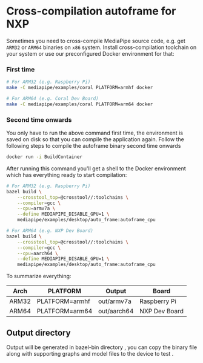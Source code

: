 # Cross-compilation autoframe for NXP

Sometimes you need to cross-compile MediaPipe source code, e.g. get `ARM32`
or `ARM64` binaries on `x86` system. Install cross-compilation toolchain on
your system or use our preconfigured Docker environment for that:

### First time
```bash
# For ARM32 (e.g. Raspberry Pi)
make -C mediapipe/examples/coral PLATFORM=armhf docker

# For ARM64 (e.g. Coral Dev Board)
make -C mediapipe/examples/coral PLATFORM=arm64 docker
```
### Second time onwards
You only have to run the above command first time, the environment is saved on disk so that you can compile the application again. Follow the following steps to compile the autoframe binary second time onwards

```bash
docker run -i BuildContainer
```

After running this command you'll get a shell to the Docker environment which
has everything ready to start compilation:

```bash
# For ARM32 (e.g. Raspberry Pi)
bazel build \
    --crosstool_top=@crosstool//:toolchains \
    --compiler=gcc \
    --cpu=armv7a \
    --define MEDIAPIPE_DISABLE_GPU=1 \
    mediapipe/examples/desktop/auto_frame:autoframe_cpu

# For ARM64 (e.g. NXP Dev Board)
bazel build \
    --crosstool_top=@crosstool//:toolchains \
    --compiler=gcc \
    --cpu=aarch64 \
    --define MEDIAPIPE_DISABLE_GPU=1 \
    mediapipe/examples/desktop/auto_frame:autoframe_cpu
```


To summarize everything:

| Arch  | PLATFORM       | Output      | Board                                                    |
| ----- | -------------- | ----------- | -------------------------------------------------------- |
| ARM32 | PLATFORM=armhf | out/armv7a  | Raspberry Pi  |
| ARM64 | PLATFORM=arm64 | out/aarch64 | NXP Dev Board |

## Output directory

Output will be generated in bazel-bin directory , you can copy the binary file along with supporting graphs and model files to the device to test .